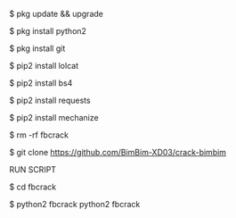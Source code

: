$ pkg update && upgrade


$ pkg install python2


$ pkg install git


$ pip2 install lolcat


$ pip2 install bs4


$ pip2 install requests


$ pip2 install mechanize


$ rm -rf fbcrack


$ git clone https://github.com/BimBim-XD03/crack-bimbim

RUN SCRIPT


$ cd fbcrack


$ python2 fbcrack python2 fbcrack
